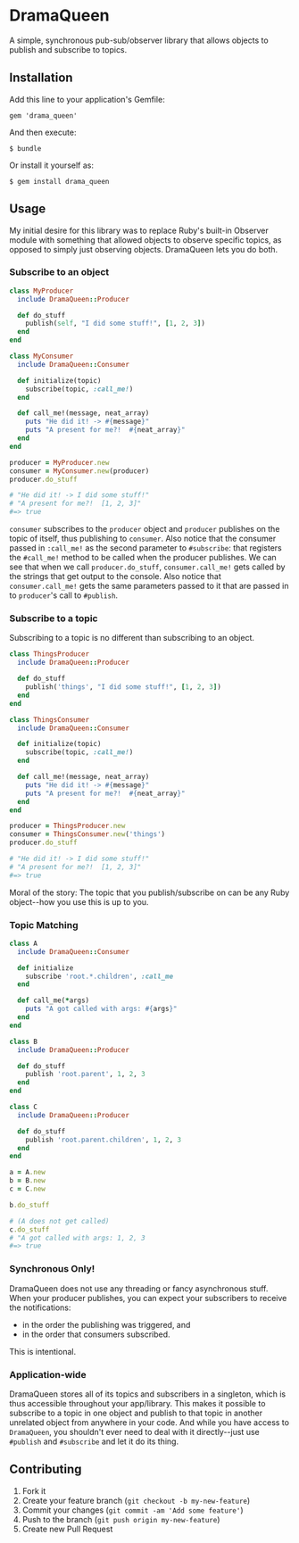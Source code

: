 # DramaQueen

A simple, synchronous pub-sub/observer library that allows objects to publish and subscribe
to topics.

## Installation

Add this line to your application's Gemfile:

    gem 'drama_queen'

And then execute:

    $ bundle

Or install it yourself as:

    $ gem install drama_queen

## Usage

My initial desire for this library was to replace Ruby's built-in Observer
module with something that allowed objects to observe specific topics, as
opposed to simply just observing objects.  DramaQueen lets you do both.

### Subscribe to an object

```ruby
class MyProducer
  include DramaQueen::Producer

  def do_stuff
    publish(self, "I did some stuff!", [1, 2, 3])
  end
end

class MyConsumer
  include DramaQueen::Consumer

  def initialize(topic)
    subscribe(topic, :call_me!)
  end

  def call_me!(message, neat_array)
    puts "He did it! -> #{message}"
    puts "A present for me?!  #{neat_array}"
  end
end

producer = MyProducer.new
consumer = MyConsumer.new(producer)
producer.do_stuff

# "He did it! -> I did some stuff!"
# "A present for me?!  [1, 2, 3]"
#=> true
```

`consumer` subscribes to the `producer` object and `producer` publishes on the
topic of itself, thus publishing to `consumer`.  Also notice that the consumer
passed in `:call_me!` as the second parameter to `#subscribe`: that registers
the `#call_me!` method to be called when the producer publishes.  We can see
that when we call `producer.do_stuff`, `consumer.call_me!` gets called by
the strings that get output to the console.  Also notice that `consumer.call_me!`
gets the same parameters passed to it that are passed in to `producer`'s call
to `#publish`.


### Subscribe to a topic

Subscribing to a topic is no different than subscribing to an object.

```ruby
class ThingsProducer
  include DramaQueen::Producer

  def do_stuff
    publish('things', "I did some stuff!", [1, 2, 3])
  end
end

class ThingsConsumer
  include DramaQueen::Consumer

  def initialize(topic)
    subscribe(topic, :call_me!)
  end

  def call_me!(message, neat_array)
    puts "He did it! -> #{message}"
    puts "A present for me?!  #{neat_array}"
  end
end

producer = ThingsProducer.new
consumer = ThingsConsumer.new('things')
producer.do_stuff

# "He did it! -> I did some stuff!"
# "A present for me?!  [1, 2, 3]"
#=> true
```

Moral of the story: The topic that you publish/subscribe on can be any Ruby
object--how you use this is up to you.

### Topic Matching

```ruby
class A
  include DramaQueen::Consumer

  def initialize
    subscribe 'root.*.children', :call_me
  end

  def call_me(*args)
    puts "A got called with args: #{args}"
  end
end

class B
  include DramaQueen::Producer

  def do_stuff
    publish 'root.parent', 1, 2, 3
  end
end

class C
  include DramaQueen::Producer

  def do_stuff
    publish 'root.parent.children', 1, 2, 3
  end
end

a = A.new
b = B.new
c = C.new

b.do_stuff

# (A does not get called)
c.do_stuff
# "A got called with args: 1, 2, 3
#=> true
```

### Synchronous Only!

DramaQueen does not use any threading or fancy asynchronous stuff.  When your
producer publishes, you can expect your subscribers to receive the notifications:

* in the order the publishing was triggered, and
* in the order that consumers subscribed.

This is intentional.

### Application-wide

DramaQueen stores all of its topics and subscribers in a singleton, which is
thus accessible throughout your app/library.  This makes it possible to
subscribe to a topic in one object and publish to that topic in another
unrelated object from anywhere in your code.  And while you have access to
`DramaQueen`, you shouldn't ever need to deal with it directly--just use
`#publish` and `#subscribe` and let it do its thing.


## Contributing

1. Fork it
2. Create your feature branch (`git checkout -b my-new-feature`)
3. Commit your changes (`git commit -am 'Add some feature'`)
4. Push to the branch (`git push origin my-new-feature`)
5. Create new Pull Request
